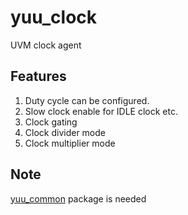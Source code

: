 # yuu_clock
UVM clock agent

## Features
1. Duty cycle can be configured.
2. Slow clock enable for IDLE clock etc.
3. Clock gating
4. Clock divider mode
5. Clock multiplier mode

## Note
[yuu_common](https://github.com/seabeam/yuu_common "YUU UVM utilities package") package is needed